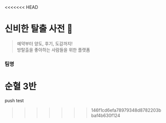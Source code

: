 <<<<<<< HEAD
# 신비한 탈출 사전 📖

> 예약부터 양도, 후기, 도감까지! <br>
> 방탈출을 좋아하는 사람들을 위한 플랫폼

### 팀명
순혈 3반
=======
push test
>>>>>>> 146f1cd6efa78979348d8782203bbaf4b630f124
